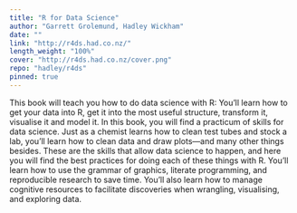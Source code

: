 ```yaml
---
title: "R for Data Science"
author: "Garrett Grolemund, Hadley Wickham"
date: ""
link: "http://r4ds.had.co.nz/"
length_weight: "100%"
cover: "http://r4ds.had.co.nz/cover.png"
repo: "hadley/r4ds"
pinned: true
---
```


This book will teach you how to do data science with R: You’ll learn how to get your data into R, get it into the most useful structure, transform it, visualise it and model it. In this book, you will find a practicum of skills for data science. Just as a chemist learns how to clean test tubes and stock a lab, you’ll learn how to clean data and draw plots—and many other things besides. These are the skills that allow data science to happen, and here you will find the best practices for doing each of these things with R. You’ll learn how to use the grammar of graphics, literate programming, and reproducible research to save time. You’ll also learn how to manage cognitive resources to facilitate discoveries when wrangling, visualising, and exploring data.

